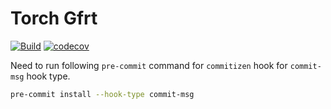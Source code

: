 # Torch Gfrt

[![Build](https://github.com/tunakasif/torch-gfrt/actions/workflows/build.yml/badge.svg)](https://github.com/tunakasif/torch-gfrt/actions/workflows/build.yml)
[![codecov](https://codecov.io/gh/tunakasif/torch-gfrt/graph/badge.svg?token=5QJRTQZ9B0)](https://codecov.io/gh/tunakasif/torch-gfrt)

Need to run following `pre-commit` command for `commitizen` hook for `commit-msg` hook type.

```sh
pre-commit install --hook-type commit-msg
```
